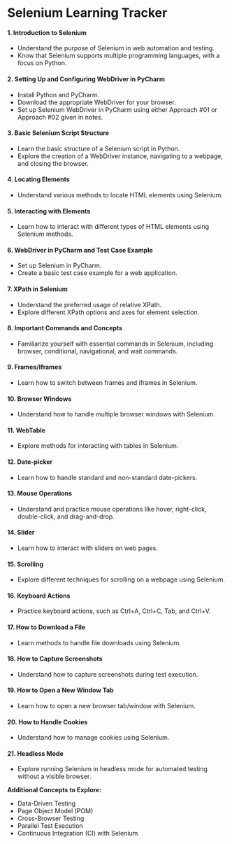 
# Selenium Learning Tracker

#### 1. Introduction to Selenium
- Understand the purpose of Selenium in web automation and testing.
- Know that Selenium supports multiple programming languages, with a focus on Python.

#### 2. Setting Up and Configuring WebDriver in PyCharm
- Install Python and PyCharm.
- Download the appropriate WebDriver for your browser.
- Set up Selenium WebDriver in PyCharm using either Approach #01 or Approach #02 given in notes.

#### 3. Basic Selenium Script Structure
- Learn the basic structure of a Selenium script in Python.
- Explore the creation of a WebDriver instance, navigating to a webpage, and closing the browser.

#### 4. Locating Elements
- Understand various methods to locate HTML elements using Selenium.

#### 5. Interacting with Elements
- Learn how to interact with different types of HTML elements using Selenium methods.

#### 6. WebDriver in PyCharm and Test Case Example
- Set up Selenium in PyCharm.
- Create a basic test case example for a web application.

#### 7. XPath in Selenium
- Understand the preferred usage of relative XPath.
- Explore different XPath options and axes for element selection.

#### 8. Important Commands and Concepts
- Familiarize yourself with essential commands in Selenium, including browser, conditional, navigational, and wait commands.

#### 9. Frames/Iframes
- Learn how to switch between frames and iframes in Selenium.

#### 10. Browser Windows
- Understand how to handle multiple browser windows with Selenium.

#### 11. WebTable
- Explore methods for interacting with tables in Selenium.

#### 12. Date-picker
- Learn how to handle standard and non-standard date-pickers.

#### 13. Mouse Operations
- Understand and practice mouse operations like hover, right-click, double-click, and drag-and-drop.

#### 14. Slider
- Learn how to interact with sliders on web pages.

#### 15. Scrolling
- Explore different techniques for scrolling on a webpage using Selenium.

#### 16. Keyboard Actions
- Practice keyboard actions, such as Ctrl+A, Ctrl+C, Tab, and Ctrl+V.

#### 17. How to Download a File
- Learn methods to handle file downloads using Selenium.

#### 18. How to Capture Screenshots
- Understand how to capture screenshots during test execution.

#### 19. How to Open a New Window Tab
- Learn how to open a new browser tab/window with Selenium.

#### 20. How to Handle Cookies
- Understand how to manage cookies using Selenium.

#### 21. Headless Mode
- Explore running Selenium in headless mode for automated testing without a visible browser.

**Additional Concepts to Explore:**
- Data-Driven Testing
- Page Object Model (POM)
- Cross-Browser Testing
- Parallel Test Execution
- Continuous Integration (CI) with Selenium
